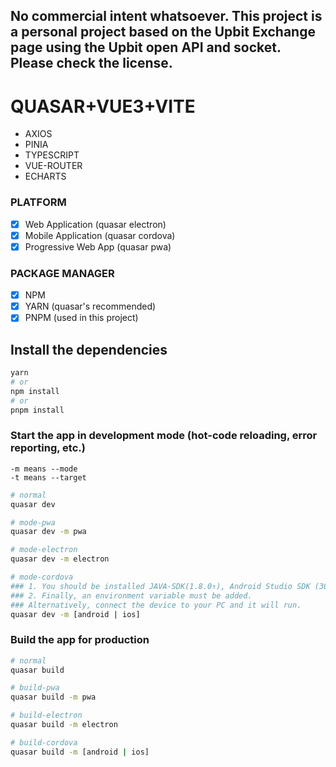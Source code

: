 ## No commercial intent whatsoever. This project is a personal project based on the Upbit Exchange page using the Upbit open API and socket. Please check the license.

# QUASAR+VUE3+VITE

- AXIOS
- PINIA
- TYPESCRIPT
- VUE-ROUTER
- ECHARTS

### PLATFORM

- [x] Web Application (quasar electron)
- [x] Mobile Application (quasar cordova)
- [x] Progressive Web App (quasar pwa)

### PACKAGE MANAGER

- [x] NPM
- [x] YARN (quasar's recommended)
- [x] PNPM (used in this project)

## Install the dependencies

```bash
yarn
# or
npm install
# or
pnpm install
```

### Start the app in development mode (hot-code reloading, error reporting, etc.)

```
-m means --mode
-t means --target
```

```bash
# normal
quasar dev

# mode-pwa
quasar dev -m pwa

# mode-electron
quasar dev -m electron

# mode-cordova
### 1. You should be installed JAVA-SDK(1.8.0↑), Android Studio SDK (30.0.3 from tools)
### 2. Finally, an environment variable must be added.
### Alternatively, connect the device to your PC and it will run.
quasar dev -m [android | ios]
```

### Build the app for production

```bash
# normal
quasar build

# build-pwa
quasar build -m pwa

# build-electron
quasar build -m electron

# build-cordova
quasar build -m [android | ios]
```
